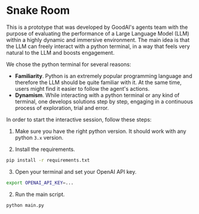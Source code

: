 # Snake Room

This is a prototype that was developed by GoodAI's agents team with the
purpose of evaluating the performance of a Large Language Model (LLM)
within a highly dynamic and immersive environment. The main idea is that
the LLM can freely interact with a python terminal, in a way that feels
very natural to the LLM and boosts engagement.

We chose the python terminal for several reasons:

- **Familiarity**. Python is an extremely popular programming language and
therefore the LLM should be quite familiar with it. At the same time,
users might find it easier to follow the agent's actions.
- **Dynamism**. While interacting with a python terminal or any kind of
terminal, one develops solutions step by step, engaging in a continuous
process of exploration, trial and error.

In order to start the interactive session, follow these steps:

1. Make sure you have the right python version. It should work with any
python `3.x` version.

2. Install the requirements.

```bash
pip install -r requirements.txt
```

3. Open your terminal and set your OpenAI API key.

```bash
export OPENAI_API_KEY=...
```

2. Run the main script.

```bash
python main.py
```